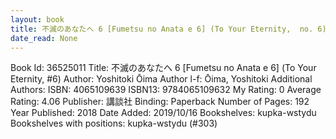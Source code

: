 ```yaml
---
layout: book
title: 不滅のあなたへ 6 [Fumetsu no Anata e 6] (To Your Eternity,  no. 6)
date_read: None
---
```


Book Id: 36525011
Title: 不滅のあなたへ 6 [Fumetsu no Anata e 6] (To Your Eternity, #6)
Author: Yoshitoki Ōima
Author l-f: Ōima, Yoshitoki
Additional Authors: 
ISBN: 4065109639
ISBN13: 9784065109632
My Rating: 0
Average Rating: 4.06
Publisher: 講談社
Binding: Paperback
Number of Pages: 192
Year Published: 2018
Date Added: 2019/10/16
Bookshelves: kupka-wstydu
Bookshelves with positions: kupka-wstydu (#303)

